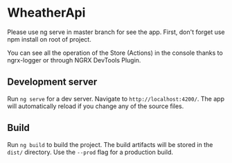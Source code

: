 # WheatherApi

Please use ng serve in master branch for see the app. First, don't forget use npm install on root of project. 

You can see all the operation of the Store (Actions) in the console thanks to ngrx-logger or through NGRX DevTools Plugin.

## Development server

Run `ng serve` for a dev server. Navigate to `http://localhost:4200/`. The app will automatically reload if you change any of the source files.

## Build

Run `ng build` to build the project. The build artifacts will be stored in the `dist/` directory. Use the `--prod` flag for a production build.

